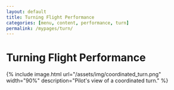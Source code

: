 ```yaml
---
layout: default
title: Turning Flight Performance
categories: [menu, content, performance, turn]
permalink: /mypages/turn/
---
```


# Turning Flight Performance

{% include image.html
  url="/assets/img/coordinated_turn.png"
  width="90%"
  description="Pilot's view of a coordinated turn."
  %}

